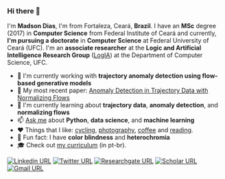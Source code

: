 ### Hi there 👋

I'm **Madson Dias**, I'm from Fortaleza, Ceará, **Brazil**. I have an **MSc** degree (2017) in **Computer Science** from Federal Institute of Ceará and currently, **I'm pursuing a doctorate** in **Computer Science** at Federal University of Ceará (UFC). I'm an **associate researcher** at the **Logic and Artificial Intelligence Research Group** ([LogIA](http://www.lia.ufc.br/~logia/index.en.html)) at the Department of Computer Science, UFC.



- :telescope: I'm currently working with **trajectory anomaly detection using flow-based generative models**
- :page_facing_up: My most recent paper: [Anomaly Detection in Trajectory Data with Normalizing Flows](https://arxiv.org/abs/2004.05958)
- :seedling: I'm currently learning about **trajectory  data**,  **anomaly  detection**, and **normalizing  flows**
- :mailbox: [Ask me](https://github.com/omadson/omadson/issues/new/choose) about **Python**, **data science**, and **machine learning**
- :heart: Things that I like: [cycling](http://bit.ly/strava-omadson), [photography](http://bit.ly/photos-omadson), [coffee](https://www.instagram.com/omadson/channel/) and [reading](https://www.skoob.com.br/usuario/3962191).
- :eyes: Fun fact: I have **color blindness** and **heterochromia**
- :mortar_board: Check out [my curriculum](http://bit.ly/omadson-cv) (in pt-br).




[![Linkedin URL](https://img.shields.io/static/v1?message=omadson&label=&nbsp;&color=blue&style=flat-square&logo=linkedin&labelColor=blue&logoColor=white)](https://www.linkedin.com/in/omadson/) [![Twitter URL](https://bit.ly/3lmrONX)](http://bit.ly/twitter-omadson) [![Researchgate URL](https://img.shields.io/static/v1?message=Madson%20Dias&label=&nbsp;&color=888&style=flat-square&logo=researchgate&labelColor=888&logoColor=white)](http://bit.ly/researchgate-omadson) [![Scholar URL](https://img.shields.io/static/v1?message=Madson%20Dias&label=&nbsp;&color=4285F4&style=flat-square&logo=google-scholar&labelColor=4285F4&logoColor=white)](http://bit.ly/scholar-omadson) [![Gmail URL](https://bit.ly/3jk9tPF)](mailto:madsonddias@gmail.com?subject=Github%20contact&body=Greetings%2C%0D%0A%0D%0AI%20found%20your%20profile%20on%20Github.%20My%20name%20is%20so-and-so%20and%20I%20would%20like%20to%20talk%20about%20...%0D%0A )

<!-- [![Instagram URL](https://img.shields.io/static/v1?message=@omadson&label=&nbsp;&color=c13584&style=flat-square&logo=instagram&labelColor=c13584&logoColor=white)](https://instagram.com/omadson/) [![Linkedin URL](https://img.shields.io/static/v1?message=omadson&label=&nbsp;&color=blue&style=flat-square&logo=linkedin&labelColor=blue&logoColor=white)](https://www.linkedin.com/in/omadson/) -->
